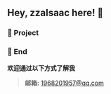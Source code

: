 ## Hey, zzaIsaac here! :wave:

### :pushpin: Project

### 💬 End

**欢迎通过以下方式了解我**

> **邮箱:** 1968201957@qq.com
